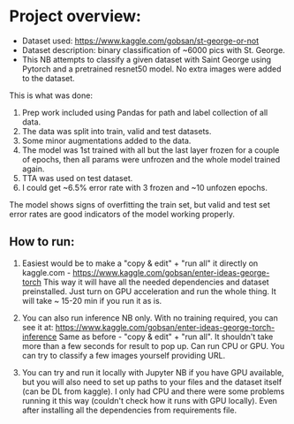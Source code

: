 # Project overview:

- Dataset used: https://www.kaggle.com/gobsan/st-george-or-not
- Dataset description: binary classification of ~6000 pics with St. George.
- This NB attempts to classify a given dataset with Saint George using Pytorch and a pretrained resnet50 model. No extra images were added to the dataset.

This is what was done:

1. Prep work included using Pandas for path and label collection of all data.
2. The data was split into train, valid and test datasets.
3. Some minor augmentations added to the data.
4. The model was 1st trained with all but the last layer frozen for a couple of epochs, then all params were unfrozen and the whole model trained again.
5. TTA was used on test dataset.
6. I could get ~6.5% error rate with 3 frozen and ~10 unfozen epochs.

The model shows signs of overfitting the train set, but valid and test set error rates are good indicators of the model working properly.

## How to run:

1. Easiest would be to make a "copy & edit" + "run all" it directly on kaggle.com - https://www.kaggle.com/gobsan/enter-ideas-george-torch
This way it will have all the needed dependencies and dataset preinstalled.
Just turn on GPU acceleration and run the whole thing. It will take ~ 15-20 min if you run it as is.

2. You can also run inference NB only. With no training required, you can see it at: https://www.kaggle.com/gobsan/enter-ideas-george-torch-inference
Same as before - "copy & edit" + "run all". It shouldn't take more than a few seconds for result to pop up. Can run CPU or GPU. You can try to classify a few images yourself providing URL.

3. You can try and run it locally with Jupyter NB if you have GPU available, but you will also need to set up paths to your files and the dataset itself (can be DL from kaggle). I only had CPU and there were some problems running it this way (couldn't check how it runs with GPU locally). Even after installing all the dependencies from requirements file.
